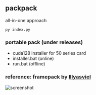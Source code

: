 ## packpack

all-in-one approach
```
py index.py
```

### portable pack (under releases)
- cuda128 installer for 50 series card
- installer.bat (online)
- run.bat (offline)

### reference: framepack by [lllyasviel](https://github.com/lllyasviel/FramePack)
![screenshot](https://raw.githubusercontent.com/calcuis/gguf-pack/master/framepack.png)
